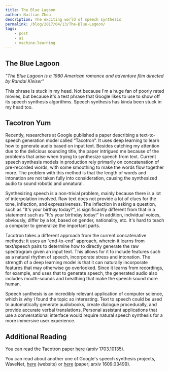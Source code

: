 ```yaml
---
title: The Blue Lagoon
author: Naitian Zhou
description: The exciting world of speech synthesis
permalink: /blog/2017/04/13/The-Blue-Lagoon/
tags:
    - post
    - ai
    - machine-learning
---
```

## The Blue Lagoon

*"The Blue Lagoon is a 1980 American romance and adventure film directed by
Randal Kleiser"*

This phrase is stuck in my head. Not because I'm a huge fan of poorly rated
movies, but because it's a test phrase that Google likes to use to show off its
speech synthesis algorithms. Speech synthesis has kinda been stuck in my head
too.

## Tacotron Yum

   Recently, researchers at Google published a paper describing a text-to-speech
generation model called “Tacotron”. It uses deep learning to learn how to
generate audio based on input text. Besides catching my attention due to the
delicious sounding title, the paper intrigued me because of the problems that
arise when trying to synthesize speech from text. Current speech synthesis
models in production rely primarily on concatenation of pre-recorded words, with
some smoothing to make the words flow together more. The problem with this
method is that the length of words and intonation are not taken fully into
consideration, causing the synthesized audio to sound robotic and unnatural.

   Synthesizing speech is a non-trivial problem, mainly because there is a
lot of interpolation involved. Raw text does not provide a lot of clues for the
tone, inflection, and expressiveness. The inflection in asking a question, such
as "It's your birthay today?", is significantly different from that in a statement
such as "It's your birthday today!" In addition, individual voices,
obviously, differ by a lot, based on gender, nationality, etc. It's hard to
teach a computer to generalize the important parts.

   Tacotron takes a different approach from the current concatenative
methods: it uses an “end-to-end” approach, wherein it learns from text/speech
pairs to determine how to directly generate the raw spectrogram given an input
text. This allows for it to include features such as a natural rhythm of speech,
incorporate stress and intonation. The strength of a deep learning model is that
it can naturally incorporate features that may otherwise go overlooked. Since it
learns from recordings, for example, and uses that to generate speech, the
generated audio also includes mouth-sounds and breathing that make the speech
sound more human.

   Speech synthesis is an incredibly relevant application of computer
science, which is why I found the topic so interesting. Text to speech could be
used to automatically generate audiobooks, create dialogue procedurally, and
provide accurate verbal translations. Personal assistant applications that use a
conversational interface would require natural speech synthesis for a more
immersive user experience.

## Additional Reading

You can read the Tacotron paper [here](https://arxiv.org/abs/1703.10135) (arxiv
1703.10135).

You can read about another one of Google's speech synthesis projects, WaveNet,
[here](https://deepmind.com/blog/wavenet-generative-model-raw-audio/) (website)
or [here](https://arxiv.org/abs/1609.03499) (paper; arxiv 1609.03499).

